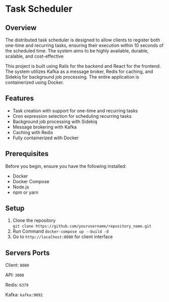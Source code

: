 # Task Scheduler
## Overview
The distributed task scheduler is designed to allow clients to register both  one-time and recurring tasks, ensuring their execution within 10 seconds of  the scheduled time. The system aims to be highly available, durable,  scalable, and cost-effective

This project is built using Rails for the backend and React for the frontend. The system utilizes Kafka as a message broker, Redis for caching, and Sidekiq for background job processing. The entire application is containerized using Docker.

## Features

- Task creation with support for one-time and recurring tasks
- Cron expression selection for scheduling recurring tasks
- Background job processing with Sidekiq
- Message brokering with Kafka
- Caching with Redis
- Fully containerized with Docker

## Prerequisites

Before you begin, ensure you have the following installed:

- Docker
- Docker Compose
- Node.js
- npm or yarn

## Setup

1. Clone the repository  
`git clone https://github.com/yourusername/repository_name.git`
2. Run Command
	`docker-compose up --build -d` 
3. Go to `http://localhost:8080` for client interface

## Servers Ports
Client: `8080`

API: `3000`

Redis: `6379`

Kafka: `kafka:9092`
